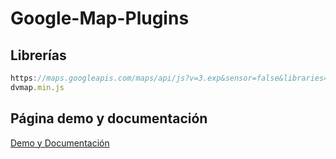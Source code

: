 Google-Map-Plugins
==================

Librerías
--------------------------------------
```javascript
https://maps.googleapis.com/maps/api/js?v=3.exp&sensor=false&libraries=places
dvmap.min.js 
```

Página demo y documentación
--------------------------------------
[Demo y Documentación](http://dvdeveloper.github.io/Google-Map-Plugins/)
